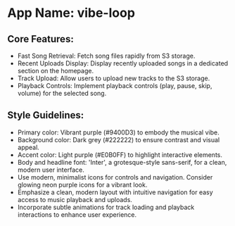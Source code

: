 # **App Name**: vibe-loop

## Core Features:

- Fast Song Retrieval: Fetch song files rapidly from S3 storage.
- Recent Uploads Display: Display recently uploaded songs in a dedicated section on the homepage.
- Track Upload: Allow users to upload new tracks to the S3 storage.
- Playback Controls: Implement playback controls (play, pause, skip, volume) for the selected song.

## Style Guidelines:

- Primary color: Vibrant purple (#9400D3) to embody the musical vibe.
- Background color: Dark grey (#222222) to ensure contrast and visual appeal.
- Accent color: Light purple (#E0B0FF) to highlight interactive elements.
- Body and headline font: 'Inter', a grotesque-style sans-serif, for a clean, modern user interface.
- Use modern, minimalist icons for controls and navigation. Consider glowing neon purple icons for a vibrant look.
- Emphasize a clean, modern layout with intuitive navigation for easy access to music playback and uploads.
- Incorporate subtle animations for track loading and playback interactions to enhance user experience.